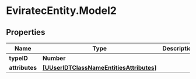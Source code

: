 # EviratecEntity.Model2

## Properties
Name | Type | Description | Notes
------------ | ------------- | ------------- | -------------
**typeID** | **Number** |  | 
**attributes** | [**[UUserIDTClassNameEntitiesAttributes]**](UUserIDTClassNameEntitiesAttributes.md) |  | 


